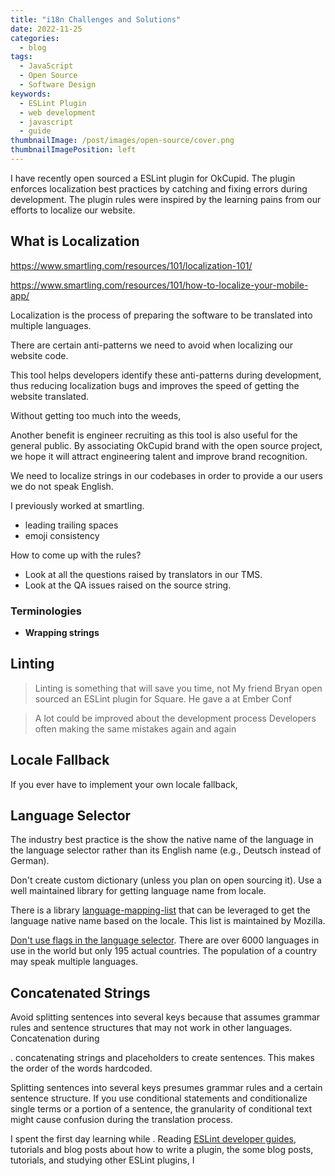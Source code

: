 ```yaml
---
title: "i18n Challenges and Solutions"
date: 2022-11-25
categories:
  - blog
tags:
  - JavaScript
  - Open Source
  - Software Design
keywords:
  - ESLint Plugin
  - web development
  - javascript
  - guide
thumbnailImage: /post/images/open-source/cover.png
thumbnailImagePosition: left
---
```


I have recently open sourced a ESLint plugin for OkCupid. The plugin enforces localization best practices by catching and fixing errors during development. The plugin rules were inspired by the learning pains from our efforts to localize our website.

<!--more-->

## What is Localization

https://www.smartling.com/resources/101/localization-101/

https://www.smartling.com/resources/101/how-to-localize-your-mobile-app/

Localization is the process of preparing the software to be translated into multiple languages.

There are certain anti-patterns we need to avoid when localizing our website code.

This tool helps developers identify these anti-patterns during development, thus reducing localization bugs and improves the speed of getting the website translated.

Without getting too much into the weeds,

Another benefit is engineer recruiting as this tool is also useful for the general public. By associating OkCupid brand with the open source project, we hope it will attract engineering talent and improve brand recognition.

We need to localize strings in our codebases in order to provide a our users we do not speak English.




I previously worked at smartling.

- leading trailing spaces
- emoji consistency

How to come up with the rules?

- Look at all the questions raised by translators in our TMS.
- Look at the QA issues raised on the source string.

### Terminologies

- **Wrapping strings**

## Linting

> Linting is something that will save you time, not 
My friend Bryan open sourced an ESLint plugin for Square. He gave a  at Ember Conf



> A lot could be improved about the development process Developers often making the same mistakes again and again 

## Locale Fallback

If you ever have to implement your own locale fallback, 

## Language Selector

The industry best practice is the show the native name of the language in the language selector rather than its English name (e.g., Deutsch instead of German).

Don't create custom dictionary (unless you plan on open sourcing it). Use a well maintained library for getting language name from locale.

There is a library [language-mapping-list](https://github.com/mozilla/language-mapping-list) that can be leveraged to get the language native name based on the locale. This list is maintained by Mozilla.

[Don't use flags in the language selector](https://davidboniface.net/best-practice-for-presenting-website-language-selection/). There are over 6000 languages in use in the world but only 195 actual countries. The population of a country may speak multiple languages.

## Concatenated Strings

Avoid splitting sentences into several keys because that assumes grammar rules and sentence structures that may not work in other languages. Concatenation during 

. concatenating strings and placeholders to create sentences. This makes the order of the words hardcoded.

Splitting sentences into several keys presumes grammar rules and a certain sentence structure. If you use conditional statements and conditionalize single terms or a portion of a sentence, the granularity of conditional text might cause confusion during the translation process.


I spent the first day learning while . Reading [ESLint developer guides](https://eslint.org/docs/developer-guide/), tutorials and blog posts about how to write a plugin,  the some blog posts, tutorials, and studying other ESLint plugins, I 
